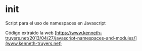 # init
Script para el uso de namespaces en Javascript

Código extraido la web [https://www.kenneth-truyers.net/2013/04/27/javascript-namespaces-and-modules/](www.kenneth-truyers.net)
